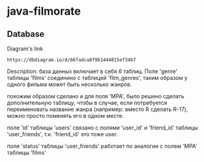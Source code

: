 # java-filmorate
## Database

Diagram's link

`https://dbdiagram.io/d/66fadca8f9b1444815ef34b7`

Description:
база данных включает в себя 6 таблиц. Поле 'genre' таблицы 'films'  соединино с таблицей 'film_genres', таким образом у одного фильма может быть несколько жанров.

похожим образом сделано и для поля 'MPA', было решено сделать дополнительную таблицу, чтобы в случае, если потребуется переименовать название жанра (например: вместо R сделать R-17), можно просто поменять его в одном месте.

поле 'id' таблицы 'users' связано с полями 'user_id' и 'friend_id' таблицы 'user_friends', т.к. 'friend_id' это тоже user.

поле 'status' таблицы 'user_friends' работает по аналогии с полем 'MPA' таблицы 'films'